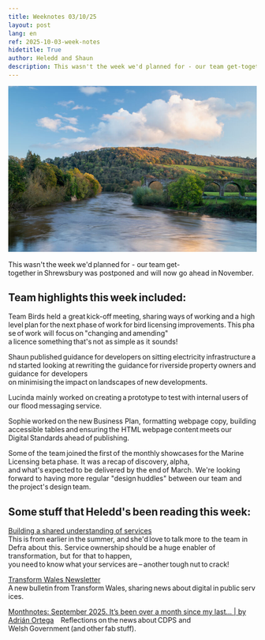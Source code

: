 ```yaml
---
title: Weeknotes 03/10/25
layout: post
lang: en
ref: 2025-10-03-week-notes
hidetitle: True
author: Heledd and Shaun
description: This wasn't the week we'd planned for - our team get-together in Shrewsbury was postponed and will now go ahead in November.    
---
```


![A picture of Wye bridge in Wales](https://github.com/nrw-digital/week-notes/blob/7728f76eba31c1bc783b3799a5f9d9ac02844f3a/images/362757_Wye%20Bridge_71A0464-HDR_Natural%20Resources%20Wales_No%20Restrictions_n_a.jpg?raw=true)

This wasn't the week we'd planned for - our team get-together in Shrewsbury was postponed and will now go ahead in November.

## Team highlights this week included: 
 
Team Birds held a great kick-off meeting, sharing ways of working and a high level plan for the next phase of work for bird licensing improvements. This phase of work will focus on "changing and amending" a licence something that's not as simple as it sounds!

Shaun published guidance for developers on sitting electricity infrastructure and started looking at rewriting the guidance for riverside property owners and guidance for developers on minimising the impact on landscapes of new developments.  

Lucinda mainly worked on creating a prototype to test with internal users of our flood messaging service. 

Sophie worked on the new Business Plan, formatting webpage copy, building accessible tables and ensuring the HTML webpage content meets our Digital Standards ahead of publishing.   

Some of the team joined the first of the monthly showcases for the Marine Licensing beta phase. It was a recap of discovery, alpha, and what's expected to be delivered by the end of March. We're looking forward to having more regular "design huddles" between our team and the project's design team. 

## Some stuff that Heledd's been reading this week:  
 
[Building a shared understanding of services](https://defradigital.blog.gov.uk/2025/07/31/building-a-shared-understanding-of-services/)   
This is from earlier in the summer, and she'd love to talk more to the team in Defra about this. Service ownership should be a huge enabler of transformation, but for that to happen, you need to know what your services are – another tough nut to crack!  

[Transform Wales Newsletter](https://buttondown.com/transformwales/archive/) A new bulletin from Transform Wales, sharing news about digital in public services. 

[Monthnotes: September 2025. It’s been over a month since my last… | by Adrián Ortega](https://adrian-ortega.medium.com/monthnotes-september-2025-c76dc5d7feb4)     
Reflections on the news about CDPS and Welsh Government (and other fab stuff).
